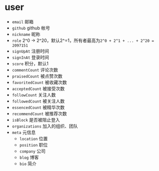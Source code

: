 # user

- `email` 邮箱
- `github` github 帐号
- `nickname` 昵称
- `role` 2^0 -> 2^20，默认2^=1，所有者最高为`2^0 + 2^1 + ... + 2^20 = 2097151`
- `signUpAt` 注册时间
- `signInAt` 登录时间
- `score` 积分，默认1
- `commentCount` 评论次数
- `praisedCount` 被点赞次数
- `favoritedCount` 被收藏次数
- `acceptedCount` 被接受次数
- `followCount` 关注人数
- `followedCount` 被关注人数
- `essencedCount` 被精华次数
- `recommendCount` 被推荐次数
- `isBlock` 是否被阻止登入
- `organizations` 加入的组织、团队
- `meta` 元信息
	- `location` 位置
	- `position` 职位
	- `company` 公司
	- `blog` 博客
	- `bio` 简介

